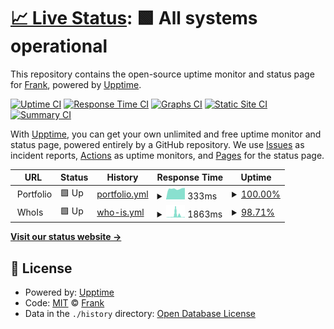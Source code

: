 # [📈 Live Status](https://leranjun.github.io/status): <!--live status--> **🟩 All systems operational**

This repository contains the open-source uptime monitor and status page for [Frank](https://leranjun.github.io/status), powered by [Upptime](https://github.com/upptime/upptime).

[![Uptime CI](https://github.com/leranjun/status/workflows/Uptime%20CI/badge.svg)](https://github.com/leranjun/status/actions?query=workflow%3A%22Uptime+CI%22)
[![Response Time CI](https://github.com/leranjun/status/workflows/Response%20Time%20CI/badge.svg)](https://github.com/leranjun/status/actions?query=workflow%3A%22Response+Time+CI%22)
[![Graphs CI](https://github.com/leranjun/status/workflows/Graphs%20CI/badge.svg)](https://github.com/leranjun/status/actions?query=workflow%3A%22Graphs+CI%22)
[![Static Site CI](https://github.com/leranjun/status/workflows/Static%20Site%20CI/badge.svg)](https://github.com/leranjun/status/actions?query=workflow%3A%22Static+Site+CI%22)
[![Summary CI](https://github.com/leranjun/status/workflows/Summary%20CI/badge.svg)](https://github.com/leranjun/status/actions?query=workflow%3A%22Summary+CI%22)

With [Upptime](https://upptime.js.org), you can get your own unlimited and free uptime monitor and status page, powered entirely by a GitHub repository. We use [Issues](https://github.com/leranjun/status/issues) as incident reports, [Actions](https://github.com/leranjun/status/actions) as uptime monitors, and [Pages](https://leranjun.github.io/status) for the status page.

<!--start: status pages-->
<!-- This summary is generated by Upptime (https://github.com/upptime/upptime) -->
<!-- Do not edit this manually, your changes will be overwritten -->
<!-- prettier-ignore -->
| URL | Status | History | Response Time | Uptime |
| --- | ------ | ------- | ------------- | ------ |
| <img alt="" src="https://icons.duckduckgo.com/ip3/null.ico" height="13"> Portfolio | 🟩 Up | [portfolio.yml](https://github.com/leranjun/status/commits/HEAD/history/portfolio.yml) | <details><summary><img alt="Response time graph" src="./graphs/portfolio/response-time-week.png" height="20"> 333ms</summary><br><a href="https://leranjun.github.io/status/history/portfolio"><img alt="Response time 548" src="https://img.shields.io/endpoint?url=https%3A%2F%2Fraw.githubusercontent.com%2Fleranjun%2Fstatus%2FHEAD%2Fapi%2Fportfolio%2Fresponse-time.json"></a><br><a href="https://leranjun.github.io/status/history/portfolio"><img alt="24-hour response time 359" src="https://img.shields.io/endpoint?url=https%3A%2F%2Fraw.githubusercontent.com%2Fleranjun%2Fstatus%2FHEAD%2Fapi%2Fportfolio%2Fresponse-time-day.json"></a><br><a href="https://leranjun.github.io/status/history/portfolio"><img alt="7-day response time 333" src="https://img.shields.io/endpoint?url=https%3A%2F%2Fraw.githubusercontent.com%2Fleranjun%2Fstatus%2FHEAD%2Fapi%2Fportfolio%2Fresponse-time-week.json"></a><br><a href="https://leranjun.github.io/status/history/portfolio"><img alt="30-day response time 548" src="https://img.shields.io/endpoint?url=https%3A%2F%2Fraw.githubusercontent.com%2Fleranjun%2Fstatus%2FHEAD%2Fapi%2Fportfolio%2Fresponse-time-month.json"></a><br><a href="https://leranjun.github.io/status/history/portfolio"><img alt="1-year response time 548" src="https://img.shields.io/endpoint?url=https%3A%2F%2Fraw.githubusercontent.com%2Fleranjun%2Fstatus%2FHEAD%2Fapi%2Fportfolio%2Fresponse-time-year.json"></a></details> | <details><summary><a href="https://leranjun.github.io/status/history/portfolio">100.00%</a></summary><a href="https://leranjun.github.io/status/history/portfolio"><img alt="All-time uptime 100.00%" src="https://img.shields.io/endpoint?url=https%3A%2F%2Fraw.githubusercontent.com%2Fleranjun%2Fstatus%2FHEAD%2Fapi%2Fportfolio%2Fuptime.json"></a><br><a href="https://leranjun.github.io/status/history/portfolio"><img alt="24-hour uptime 100.00%" src="https://img.shields.io/endpoint?url=https%3A%2F%2Fraw.githubusercontent.com%2Fleranjun%2Fstatus%2FHEAD%2Fapi%2Fportfolio%2Fuptime-day.json"></a><br><a href="https://leranjun.github.io/status/history/portfolio"><img alt="7-day uptime 100.00%" src="https://img.shields.io/endpoint?url=https%3A%2F%2Fraw.githubusercontent.com%2Fleranjun%2Fstatus%2FHEAD%2Fapi%2Fportfolio%2Fuptime-week.json"></a><br><a href="https://leranjun.github.io/status/history/portfolio"><img alt="30-day uptime 100.00%" src="https://img.shields.io/endpoint?url=https%3A%2F%2Fraw.githubusercontent.com%2Fleranjun%2Fstatus%2FHEAD%2Fapi%2Fportfolio%2Fuptime-month.json"></a><br><a href="https://leranjun.github.io/status/history/portfolio"><img alt="1-year uptime 100.00%" src="https://img.shields.io/endpoint?url=https%3A%2F%2Fraw.githubusercontent.com%2Fleranjun%2Fstatus%2FHEAD%2Fapi%2Fportfolio%2Fuptime-year.json"></a></details>
| <img alt="" src="https://icons.duckduckgo.com/ip3/null.ico" height="13"> WhoIs | 🟩 Up | [who-is.yml](https://github.com/leranjun/status/commits/HEAD/history/who-is.yml) | <details><summary><img alt="Response time graph" src="./graphs/who-is/response-time-week.png" height="20"> 1863ms</summary><br><a href="https://leranjun.github.io/status/history/who-is"><img alt="Response time 1456" src="https://img.shields.io/endpoint?url=https%3A%2F%2Fraw.githubusercontent.com%2Fleranjun%2Fstatus%2FHEAD%2Fapi%2Fwho-is%2Fresponse-time.json"></a><br><a href="https://leranjun.github.io/status/history/who-is"><img alt="24-hour response time 496" src="https://img.shields.io/endpoint?url=https%3A%2F%2Fraw.githubusercontent.com%2Fleranjun%2Fstatus%2FHEAD%2Fapi%2Fwho-is%2Fresponse-time-day.json"></a><br><a href="https://leranjun.github.io/status/history/who-is"><img alt="7-day response time 1863" src="https://img.shields.io/endpoint?url=https%3A%2F%2Fraw.githubusercontent.com%2Fleranjun%2Fstatus%2FHEAD%2Fapi%2Fwho-is%2Fresponse-time-week.json"></a><br><a href="https://leranjun.github.io/status/history/who-is"><img alt="30-day response time 1456" src="https://img.shields.io/endpoint?url=https%3A%2F%2Fraw.githubusercontent.com%2Fleranjun%2Fstatus%2FHEAD%2Fapi%2Fwho-is%2Fresponse-time-month.json"></a><br><a href="https://leranjun.github.io/status/history/who-is"><img alt="1-year response time 1456" src="https://img.shields.io/endpoint?url=https%3A%2F%2Fraw.githubusercontent.com%2Fleranjun%2Fstatus%2FHEAD%2Fapi%2Fwho-is%2Fresponse-time-year.json"></a></details> | <details><summary><a href="https://leranjun.github.io/status/history/who-is">98.71%</a></summary><a href="https://leranjun.github.io/status/history/who-is"><img alt="All-time uptime 99.10%" src="https://img.shields.io/endpoint?url=https%3A%2F%2Fraw.githubusercontent.com%2Fleranjun%2Fstatus%2FHEAD%2Fapi%2Fwho-is%2Fuptime.json"></a><br><a href="https://leranjun.github.io/status/history/who-is"><img alt="24-hour uptime 99.32%" src="https://img.shields.io/endpoint?url=https%3A%2F%2Fraw.githubusercontent.com%2Fleranjun%2Fstatus%2FHEAD%2Fapi%2Fwho-is%2Fuptime-day.json"></a><br><a href="https://leranjun.github.io/status/history/who-is"><img alt="7-day uptime 98.71%" src="https://img.shields.io/endpoint?url=https%3A%2F%2Fraw.githubusercontent.com%2Fleranjun%2Fstatus%2FHEAD%2Fapi%2Fwho-is%2Fuptime-week.json"></a><br><a href="https://leranjun.github.io/status/history/who-is"><img alt="30-day uptime 99.10%" src="https://img.shields.io/endpoint?url=https%3A%2F%2Fraw.githubusercontent.com%2Fleranjun%2Fstatus%2FHEAD%2Fapi%2Fwho-is%2Fuptime-month.json"></a><br><a href="https://leranjun.github.io/status/history/who-is"><img alt="1-year uptime 99.10%" src="https://img.shields.io/endpoint?url=https%3A%2F%2Fraw.githubusercontent.com%2Fleranjun%2Fstatus%2FHEAD%2Fapi%2Fwho-is%2Fuptime-year.json"></a></details>

<!--end: status pages-->

[**Visit our status website →**](https://leranjun.github.io/status)

## 📄 License

- Powered by: [Upptime](https://github.com/upptime/upptime)
- Code: [MIT](./LICENSE) © [Frank](https://leranjun.github.io/status)
- Data in the `./history` directory: [Open Database License](https://opendatacommons.org/licenses/odbl/1-0/)
